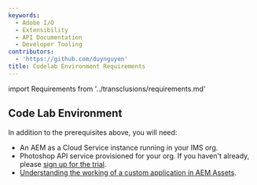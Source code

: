 ```yaml
---
keywords:
  - Adobe I/O
  - Extensibility
  - API Documentation
  - Developer Tooling
contributors:
  - 'https://github.com/duynguyen'
title: Codelab Environment Requirements
---
```


import Requirements from '../transclusions/requirements.md'

<Requirements/>

## Code Lab Environment

In addition to the prerequisites above, you will need:

* An AEM as a Cloud Service instance running in your IMS org.
* Photoshop API service provisioned for your org. If you haven't already, please [sign up for the trial](https://developer.adobe.com/photoshop/api/signup/?ref=signup).
* [Understanding the working of a custom application in AEM Assets](https://experienceleague.adobe.com/docs/asset-compute/using/extend/custom-application-internals.html).
